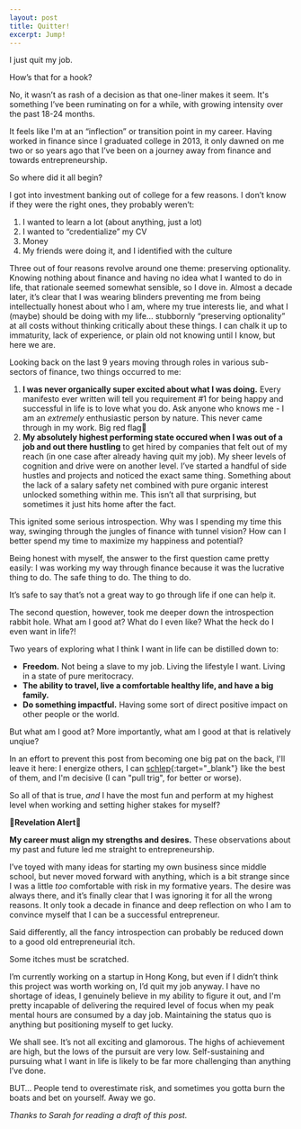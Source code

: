 ```yaml
---
layout: post
title: Quitter!
excerpt: Jump!
---
```

I just quit my job.

How’s that for a hook? 

No, it wasn’t as rash of a decision as that one-liner makes it seem. It's something I’ve been ruminating on for a while, with growing intensity over the past 18-24 months.

It feels like I'm at an “inflection” or transition point in my career. Having worked in finance since I graduated college in 2013, it only dawned on me two or so years ago that I’ve been on a journey away from finance and towards entrepreneurship.

So where did it all begin?

I got into investment banking out of college for a few reasons. I don’t know if they were the right ones, they probably weren’t: 

1. I wanted to learn a lot (about anything, just a lot)
2. I wanted to “credentialize” my CV
3. Money
4. My friends were doing it, and I identified with the culture

Three out of four reasons revolve around one theme: preserving optionality. Knowing nothing about finance and having no idea what I wanted to do in life, that rationale seemed somewhat sensible, so I dove in. Almost a decade later, it’s clear that I was wearing blinders preventing me from being intellectually honest about who I am, where my true interests lie, and what I (maybe) should be doing with my life... stubbornly “preserving optionality” at all costs without thinking critically about these things. I can chalk it up to immaturity, lack of experience, or plain old not knowing until I know, but here we are.

Looking back on the last 9 years moving through roles in various sub-sectors of finance, two things occurred to me: 

1. **I was never organically super excited about what I was doing.** Every manifesto ever written will tell you requirement #1 for being happy and successful in life is to love what you do. Ask anyone who knows me - I am an *extremely* enthusiastic person by nature. This never came through in my work. Big red flag🚩
2. **My absolutely highest performing state occured when I was out of a job and out there hustling** to get hired by companies that felt out of my reach (in one case after already having quit my job). My sheer levels of cognition and drive were on another level. I’ve started a handful of side hustles and projects and noticed the exact same thing. Something about the lack of a salary safety net combined with pure organic interest unlocked something within me. This isn’t all that surprising, but sometimes it just hits home after the fact.

This ignited some serious introspection. Why was I spending my time this way, swinging through the jungles of finance with tunnel vision? How can I better spend my time to maximize my happiness and potential?

Being honest with myself, the answer to the first question came pretty easily: I was working my way through finance because it was the lucrative thing to do. The safe thing to do. The thing to do.

It’s safe to say that’s not a great way to go through life if one can help it.

The second question, however, took me deeper down the introspection rabbit hole. What am I good at? What do I even like? What the heck do I even want in life?!

Two years of exploring what I think I want in life can be distilled down to:

- **Freedom.** Not being a slave to my job. Living the lifestyle I want. Living in a state of pure meritocracy.
- **The ability to travel, live a comfortable healthy life, and have a big family.**
- **Do something impactful.** Having some sort of direct positive impact on other people or the world.

But what am I good at? More importantly, what am I good at that is relatively unqiue? 

In an effort to prevent this post from becoming one big pat on the back, I'll leave it here: I energize others, I can [schlep](http://paulgraham.com/schlep.html){:target="_blank"} like the best of them, and I'm decisive (I can "pull trig", for better or worse).

So all of that is true, *and* I have the most fun and perform at my highest level when working and setting higher stakes for myself? 

**🚨Revelation Alert🚨**

**My career must align my strengths and desires.** These observations about my past and future led me straight to entrepreneurship.

I’ve toyed with many ideas for starting my own business since middle school, but never moved forward with anything, which is a bit strange since I was a little *too* comfortable with risk in my formative years. The desire was always there, and it’s finally clear that I was ignoring it for all the wrong reasons. It only took a decade in finance and deep reflection on who I am to convince myself that I can be a successful entrepreneur. 

Said differently, all the fancy introspection can probably be reduced down to a good old entrepreneurial itch.

Some itches must be scratched.

I’m currently working on a startup in Hong Kong, but even if I didn’t think this project was worth working on, I’d quit my job anyway. I have no shortage of ideas, I genuinely believe in my ability to figure it out, and I'm pretty incapable of delivering the required level of focus when my peak mental hours are consumed by a day job. Maintaining the status quo is anything but positioning myself to get lucky.

We shall see. It’s not all exciting and glamorous. The highs of achievement are high, but the lows of the pursuit are very low. Self-sustaining and pursuing what I want in life is likely to be far more challenging than anything I’ve done.

BUT… People tend to overestimate risk, and sometimes you gotta burn the boats and bet on yourself. Away we go.

<p id="thanks-text"><em>Thanks to Sarah for reading a draft of this post.
